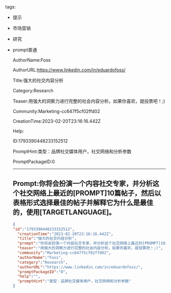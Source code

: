   tags: 
- 提示
- 市场营销
- 研究
- prompt普通

  AuthorName:Foss

  AuthorURL:https://www.linkedin.com/in/eduardofoss/

  Title:强大的社交内容分析

  Category:Research

  Teaser:用强大的洞察力进行完整的社会内容分析。如果你喜欢，就投票吧！;)

  Community:Marketing-cc647f5cf02ffd02

  CreationTime:2023-02-20T23:16:16.442Z

  Help:

  ID:1793390448233152512

  PromptHint:类型：品牌社交媒体用户，社交网络和分析参数

  PromptPackageID:0

  ---

  ## Prompt:你将会扮演一个内容社交专家，并分析这个社交网络上最近的[PROMPT]10篇帖子，然后以表格形式选择最佳的帖子并解释它为什么是最佳的，使用[TARGETLANGUAGE]。

  ```json
  {
  "id":"1793390448233152512",
    "creationTime":"2023-02-20T23:16:16.442Z",
    "title":"强大的社交内容分析",
    "prompt":"你将会扮演一个内容社交专家，并分析这个社交网络上最近的[PROMPT]10篇帖子，然后以表格形式选择最佳的帖子并解释它为什么是最佳的，使用[TARGETLANGUAGE]。",
    "teaser":"用强大的洞察力进行完整的社会内容分析。如果你喜欢，就投票吧！;)",
    "community":"Marketing-cc647f5cf02ffd02",
    "authorName":"Foss",
    "category":"Research",
    "authorURL":"https://www.linkedin.com/in/eduardofoss/",
    "promptPackageID":"0",
    "help":"",
    "promptHint":"类型：品牌社交媒体用户，社交网络和分析参数"
  }
  ```

